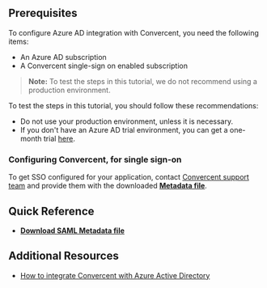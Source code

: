 ## Prerequisites

To configure Azure AD integration with Convercent, you need the following items:

- An Azure AD subscription
- A Convercent single-sign on enabled subscription

> **Note:**
> To test the steps in this tutorial, we do not recommend using a production environment.

To test the steps in this tutorial, you should follow these recommendations:

- Do not use your production environment, unless it is necessary.
- If you don't have an Azure AD trial environment, you can get a one-month trial [here](https://azure.microsoft.com/pricing/free-trial/).

### Configuring Convercent, for single sign-on

To get SSO configured for your application, contact [Convercent support team](mailTo:support@convercent.com) and provide them with the downloaded **[Metadata file](%metadata:metadataDownloadUrl%)**.


## Quick Reference
* **[Download SAML Metadata file](%metadata:metadataDownloadUrl%)**


## Additional Resources

* [How to integrate Convercent with Azure Active Directory](active-directory-saas-convercent-tutorial.md)



